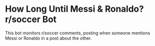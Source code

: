 How Long Until Messi & Ronaldo? r/soccer Bot
============================================

This bot monitors r/soccer comments, posting when someone mentions Messi or Ronaldo in a post about the other.